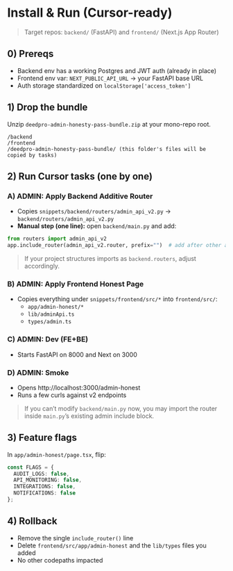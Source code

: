 # Install & Run (Cursor-ready)

> Target repos: `backend/` (FastAPI) and `frontend/` (Next.js App Router)

## 0) Prereqs
- Backend env has a working Postgres and JWT auth (already in place)
- Frontend env var: `NEXT_PUBLIC_API_URL` → your FastAPI base URL
- Auth storage standardized on `localStorage['access_token']`

## 1) Drop the bundle
Unzip `deedpro-admin-honesty-pass-bundle.zip` at your mono-repo root.

```
/backend
/frontend
/deedpro-admin-honesty-pass-bundle/ (this folder's files will be copied by tasks)
```

## 2) Run Cursor tasks (one by one)

### A) **ADMIN: Apply Backend Additive Router**
- Copies `snippets/backend/routers/admin_api_v2.py` → `backend/routers/admin_api_v2.py`
- **Manual step (one line):** open `backend/main.py` and add:

```python
from routers import admin_api_v2
app.include_router(admin_api_v2.router, prefix="")  # add after other admin includes
```

> If your project structures imports as `backend.routers`, adjust accordingly.

### B) **ADMIN: Apply Frontend Honest Page**
- Copies everything under `snippets/frontend/src/*` into `frontend/src/`:
  - `app/admin-honest/*`
  - `lib/adminApi.ts`
  - `types/admin.ts`

### C) **ADMIN: Dev (FE+BE)**
- Starts FastAPI on 8000 and Next on 3000

### D) **ADMIN: Smoke**
- Opens http://localhost:3000/admin-honest
- Runs a few curls against v2 endpoints

> If you can’t modify `backend/main.py` now, you may import the router inside `main.py`’s existing admin include block.

## 3) Feature flags
In `app/admin-honest/page.tsx`, flip:

```ts
const FLAGS = {
  AUDIT_LOGS: false,
  API_MONITORING: false,
  INTEGRATIONS: false,
  NOTIFICATIONS: false
};
```

## 4) Rollback
- Remove the single `include_router()` line
- Delete `frontend/src/app/admin-honest` and the `lib/types` files you added
- No other codepaths impacted
